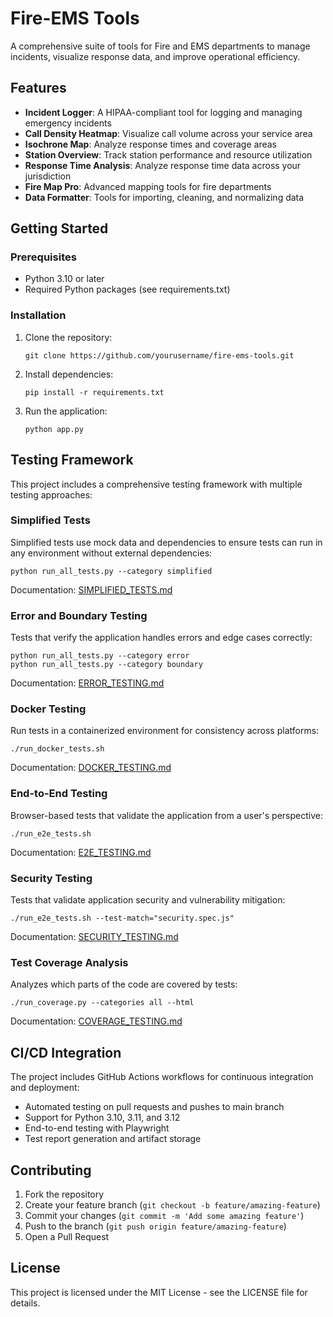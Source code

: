 # Fire-EMS Tools

A comprehensive suite of tools for Fire and EMS departments to manage incidents, visualize response data, and improve operational efficiency.

## Features

- **Incident Logger**: A HIPAA-compliant tool for logging and managing emergency incidents
- **Call Density Heatmap**: Visualize call volume across your service area
- **Isochrone Map**: Analyze response times and coverage areas
- **Station Overview**: Track station performance and resource utilization
- **Response Time Analysis**: Analyze response time data across your jurisdiction
- **Fire Map Pro**: Advanced mapping tools for fire departments
- **Data Formatter**: Tools for importing, cleaning, and normalizing data

## Getting Started

### Prerequisites

- Python 3.10 or later
- Required Python packages (see requirements.txt)

### Installation

1. Clone the repository:
   ```
   git clone https://github.com/yourusername/fire-ems-tools.git
   ```

2. Install dependencies:
   ```
   pip install -r requirements.txt
   ```

3. Run the application:
   ```
   python app.py
   ```

## Testing Framework

This project includes a comprehensive testing framework with multiple testing approaches:

### Simplified Tests

Simplified tests use mock data and dependencies to ensure tests can run in any environment without external dependencies:

```
python run_all_tests.py --category simplified
```

Documentation: [SIMPLIFIED_TESTS.md](SIMPLIFIED_TESTS.md)

### Error and Boundary Testing

Tests that verify the application handles errors and edge cases correctly:

```
python run_all_tests.py --category error
python run_all_tests.py --category boundary
```

Documentation: [ERROR_TESTING.md](ERROR_TESTING.md)

### Docker Testing

Run tests in a containerized environment for consistency across platforms:

```
./run_docker_tests.sh
```

Documentation: [DOCKER_TESTING.md](DOCKER_TESTING.md)

### End-to-End Testing

Browser-based tests that validate the application from a user's perspective:

```
./run_e2e_tests.sh
```

Documentation: [E2E_TESTING.md](E2E_TESTING.md)

### Security Testing

Tests that validate application security and vulnerability mitigation:

```
./run_e2e_tests.sh --test-match="security.spec.js"
```

Documentation: [SECURITY_TESTING.md](SECURITY_TESTING.md)

### Test Coverage Analysis

Analyzes which parts of the code are covered by tests:

```
./run_coverage.py --categories all --html
```

Documentation: [COVERAGE_TESTING.md](COVERAGE_TESTING.md)

## CI/CD Integration

The project includes GitHub Actions workflows for continuous integration and deployment:

- Automated testing on pull requests and pushes to main branch
- Support for Python 3.10, 3.11, and 3.12
- End-to-end testing with Playwright
- Test report generation and artifact storage

## Contributing

1. Fork the repository
2. Create your feature branch (`git checkout -b feature/amazing-feature`)
3. Commit your changes (`git commit -m 'Add some amazing feature'`)
4. Push to the branch (`git push origin feature/amazing-feature`)
5. Open a Pull Request

## License

This project is licensed under the MIT License - see the LICENSE file for details.